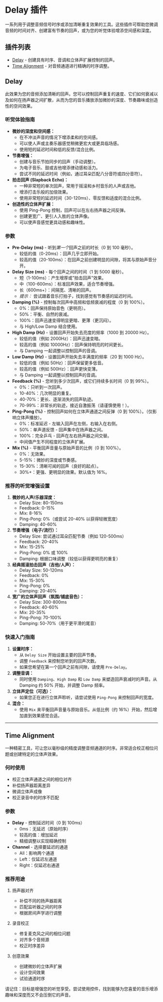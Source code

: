 # Delay 插件

一系列用于调整音频信号时序或添加清晰重复效果的工具。这些插件可帮助您微调音频的时间对齐、创建富有节奏的回声，或为您的听觉体验增添空间感和深度。

## 插件列表

- [Delay](#delay) - 创建具有时序、音调和立体声扩展控制的回声。
- [Time Alignment](#time-alignment) - 对音频通道进行精确的时序调整。

## Delay

此效果为您的音频添加清晰的回声。您可以控制回声重复的速度、它们如何衰减以及如何在扬声器之间扩散，从而为您的音乐播放添加微妙的深度、节奏趣味或创造性的空间效果。

### 听觉体验指南

- **微妙的深度和空间感：**
  - 在不冲淡声音的情况下增添柔和的空间感。
  - 可以使人声或主奏乐器感觉稍微更宏大或更具临场感。
  - 使用短的延迟时间和低的反馈/混合比例。
- **节奏增强：**
  - 创建与音乐节拍同步的回声（手动调整）。
  - 为电子音乐、鼓或吉他增添律动感和活力。
  - 尝试不同的延迟时间（例如，通过耳朵匹配八分音符或四分音符）。
- **拍击回声 (Slapback Echo)：**
  - 一种非常短的单次回声，常用于摇滚和乡村音乐的人声或吉他。
  - 增添打击乐般的加倍效果。
  - 使用非常短的延迟时间（30-120ms）、零反馈和适度的混合比例。
- **创造性的立体声扩展：**
  - 使用 Ping-Pong 控制，回声可以在左右扬声器之间反弹。
  - 创建更宽广、更引人入胜的立体声像。
  - 可以使声音感觉更具动感和趣味性。

### 参数

- **Pre-Delay (ms)** - 听到*第一个*回声之前的时长（0 到 100 毫秒）。
  - 较低的值（0-20ms）：回声几乎立即开始。
  - 较高的值（20-100ms）：在回声之前创建明显的间隙，将其与原始声音分开。
- **Delay Size (ms)** - 每个回声之间的时间（1 到 5000 毫秒）。
  - 短（1-100ms）：产生增厚或"拍击回声"效果。
  - 中（100-600ms）：标准回声效果，适合节奏增强。
  - 长（600ms+）：间隔宽、清晰的回声。
  - *提示：* 尝试跟着音乐打拍子，找到感觉有节奏感的延迟时间。
- **Damping (%)** - 控制每次回声中高频和低频衰减的程度（0 到 100%）。
  - 0%：回声保持原始音色（更明亮）。
  - 50%：平衡、自然的衰减。
  - 100%：回声迅速变得明显更暗、更薄（更沉闷）。
  - 与 High/Low Damp 结合使用。
- **High Damp (Hz)** - 设置回声开始失去亮度的频率（1000 到 20000 Hz）。
  - 较低的值（例如 2000Hz）：回声迅速变暗。
  - 较高的值（例如 10000Hz）：回声保持明亮的时间更长。
  - 与 Damping 一起调整以控制回声的音调。
- **Low Damp (Hz)** - 设置回声开始失去丰满度的频率（20 到 1000 Hz）。
  - 较低的值（例如 50Hz）：回声保留更多低音。
  - 较高的值（例如 500Hz）：回声更快变薄。
  - 与 Damping 一起调整以控制回声的音调。
- **Feedback (%)** - 您听到多少次回声，或它们持续多长时间（0 到 99%）。
  - 0%：只听到一次回声。
  - 10-40%：几次明显的重复。
  - 40-70%：更长、逐渐消失的回声轨迹。
  - 70-99%：非常长的轨迹，接近自激振荡（请谨慎使用！）。
- **Ping-Pong (%)** - 控制回声如何在立体声通道之间反弹（0 到 100%）。（仅影响立体声播放）。
  - 0%：标准延迟 - 左输入回声在左侧，右输入在右侧。
  - 50%：单声道反馈 - 回声集中在扬声器之间。
  - 100%：完全乒乓 - 回声在左右扬声器之间交替。
  - 中间值产生不同程度的立体声扩展。
- **Mix (%)** - 平衡回声音量与原始声音的比例（0 到 100%）。
  - 0%：无效果。
  - 5-15%：微妙的深度或节奏感。
  - 15-30%：清晰可闻的回声（良好的起点）。
  - 30%+：更强、更明显的效果。默认值为 16%。

### 推荐的听觉增强设置

1.  **微妙的人声/乐器深度：**
    - Delay Size: 80-150ms
    - Feedback: 0-15%
    - Mix: 8-16%
    - Ping-Pong: 0%（或尝试 20-40% 以获得轻微宽度）
    - Damping: 40-60%
2.  **节奏增强（电子/流行）：**
    - Delay Size: 尝试通过耳朵匹配节奏（例如 120-500ms）
    - Feedback: 20-40%
    - Mix: 15-25%
    - Ping-Pong: 0% 或 100%
    - Damping: 根据口味调整（较低以获得更明亮的重复）
3.  **经典摇滚拍击回声（吉他/人声）：**
    - Delay Size: 50-120ms
    - Feedback: 0%
    - Mix: 15-30%
    - Ping-Pong: 0%
    - Damping: 20-40%
4.  **宽广的立体声回声（氛围/铺底音色）：**
    - Delay Size: 300-800ms
    - Feedback: 40-60%
    - Mix: 20-35%
    - Ping-Pong: 70-100%
    - Damping: 50-70%（用于更平滑的尾音）

### 快速入门指南

1.  **设置时序：**
    - 从 `Delay Size` 开始设置主要的回声节奏。
    - 调整 `Feedback` 来控制您听到的回声次数。
    - 如果您希望在第一个回声之前有间隙，请使用 `Pre-Delay`。
2.  **调整音调：**
    - 同时使用 `Damping`、`High Damp` 和 `Low Damp` 来塑造回声衰减时的声音。从 Damping 约 50% 开始，并调整 Damp 频率。
3.  **立体声定位（可选）：**
    - 如果您正在进行立体声聆听，请尝试使用 `Ping-Pong` 来控制回声的宽度。
4.  **混合：**
    - 使用 `Mix` 来平衡回声音量与原始音乐。从低比例（约 16%）开始，然后增加直到效果感觉合适。

---

## Time Alignment

一种精密工具，可让您以毫秒级的精度调整音频通道的时序。非常适合校正相位问题或创建特定的立体声效果。

### 何时使用
- 校正立体声通道之间的相位对齐
- 补偿扬声器距离差异
- 微调立体声成像
- 校正录音中的时序不匹配

### 参数
- **Delay** - 控制延迟时间（0 到 100ms）
  - 0ms：无延迟（原始时序）
  - 较高的值：增加延迟
  - 精细调整以实现精确控制
- **Channel** - 选择要延迟的通道
  - All：影响两个通道
  - Left：仅延迟左通道
  - Right：仅延迟右通道

### 推荐用途

1. 扬声器对齐
   - 补偿不同的扬声器距离
   - 匹配监听器之间的时序
   - 根据房间声学进行调整

2. 录音校正
   - 修复麦克风之间的相位问题
   - 对齐多个音频源
   - 校正时序差异

3. 创意效果
   - 创建微妙的立体声扩展
   - 设计空间效果
   - 试验通道时序

请记住：目标是增强您的听觉享受。尝试使用控件，找到能够为您喜爱的音乐增添趣味和深度而又不会压倒它的声音。
